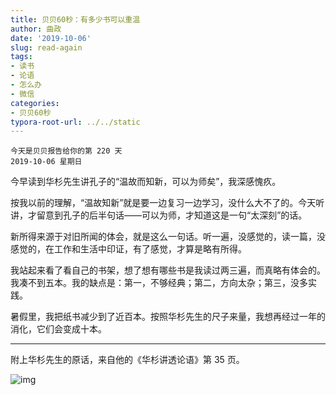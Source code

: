 ```yaml
---
title: 贝贝60秒：有多少书可以重温
author: 曲政
date: '2019-10-06'
slug: read-again
tags:
- 读书
- 论语
- 怎么办
- 微信
categories:
- 贝贝60秒
typora-root-url: ../../static
---
```


```
今天是贝贝报告给你的第 220 天
2019-10-06 星期日
```

今早读到华杉先生讲孔子的“温故而知新，可以为师矣”，我深感愧疚。

按我以前的理解，“温故知新”就是要一边复习一边学习，没什么大不了的。今天听讲，才留意到孔子的后半句话——可以为师，才知道这是一句“太深刻”的话。

新所得来源于对旧所闻的体会，就是这么一句话。听一遍，没感觉的，读一篇，没感觉的，在工作和生活中印证，有了感觉，才算是略有所得。

我站起来看了看自己的书架，想了想有哪些书是我读过两三遍，而真略有体会的。我凑不到五本。我的缺点是：第一，不够经典；第二，方向太杂；第三，没多实践。

暑假里，我把纸书减少到了近百本。按照华杉先生的尺子来量，我想再经过一年的消化，它们会变成十本。

------

附上华杉先生的原话，来自他的《华杉讲透论语》第 35 页。

![img](/images/2019-10-06-%E8%B4%9D%E8%B4%9D-60-%E7%A7%92%EF%BC%9A%E6%9C%89%E5%A4%9A%E5%B0%91%E4%B9%A6%E5%8F%AF%E4%BB%A5%E9%87%8D%E6%B8%A9/640-20200406150226217.jpeg)


